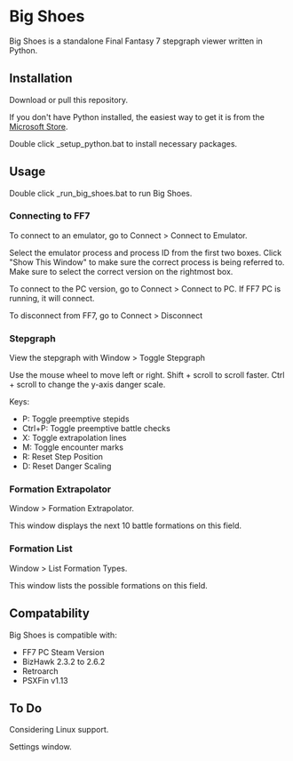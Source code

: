 # Big Shoes

Big Shoes is a standalone Final Fantasy 7 stepgraph viewer written in Python.

## Installation

Download or pull this repository.

If you don't have Python installed, the easiest way to get it is from the [Microsoft Store](https://www.microsoft.com/en-us/p/python-39/9p7qfqmjrfp7).

Double click _setup_python.bat to install necessary packages.

## Usage

Double click _run_big_shoes.bat to run Big Shoes.

### Connecting to FF7

To connect to an emulator, go to Connect > Connect to Emulator.

Select the emulator process and process ID from the first two boxes. Click "Show This Window" to make sure the correct process is being referred to. Make sure to select the correct version on the rightmost box.

To connect to the PC version, go to Connect > Connect to PC. If FF7 PC is running, it will connect.

To disconnect from FF7, go to Connect > Disconnect

### Stepgraph

View the stepgraph with Window > Toggle Stepgraph

Use the mouse wheel to move left or right. Shift + scroll to scroll faster. Ctrl + scroll to change the y-axis danger scale.

Keys:
- P: Toggle preemptive stepids
- Ctrl+P: Toggle preemptive battle checks
- X: Toggle extrapolation lines
- M: Toggle encounter marks
- R: Reset Step Position
- D: Reset Danger Scaling

### Formation Extrapolator

Window > Formation Extrapolator.

This window displays the next 10 battle formations on this field.

### Formation List

Window > List Formation Types.

This window lists the possible formations on this field.

## Compatability

Big Shoes is compatible with:

- FF7 PC Steam Version
- BizHawk 2.3.2 to 2.6.2
- Retroarch
- PSXFin v1.13

## To Do

Considering Linux support.

Settings window.
